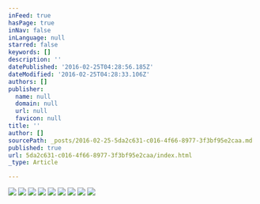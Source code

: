 ```yaml
---
inFeed: true
hasPage: true
inNav: false
inLanguage: null
starred: false
keywords: []
description: ''
datePublished: '2016-02-25T04:28:56.185Z'
dateModified: '2016-02-25T04:28:33.106Z'
authors: []
publisher:
  name: null
  domain: null
  url: null
  favicon: null
title: ''
author: []
sourcePath: _posts/2016-02-25-5da2c631-c016-4f66-8977-3f3bf95e2caa.md
published: true
url: 5da2c631-c016-4f66-8977-3f3bf95e2caa/index.html
_type: Article

---
```

![](https://the-grid-user-content.s3-us-west-2.amazonaws.com/4955e2eb-badf-4931-abb8-cc3d977bb16d.JPG)
![](https://the-grid-user-content.s3-us-west-2.amazonaws.com/657b2843-83fc-4770-850f-7207fe49f358.JPG)
![](https://the-grid-user-content.s3-us-west-2.amazonaws.com/0c6a212c-2947-4302-aa92-93dcafda8c56.JPG)
![](https://the-grid-user-content.s3-us-west-2.amazonaws.com/a270d15a-2c7f-4724-9449-3c4b18892540.JPG)
![](https://the-grid-user-content.s3-us-west-2.amazonaws.com/d0dc4282-b2ff-4180-b609-6b9f38fec397.JPG)
![](https://the-grid-user-content.s3-us-west-2.amazonaws.com/b86cf4fb-07e0-441f-9f5c-990c18f18bc8.JPG)
![](https://the-grid-user-content.s3-us-west-2.amazonaws.com/69b4fcab-d6e0-4fe8-85f4-354e1a98eb79.JPG)
![](https://the-grid-user-content.s3-us-west-2.amazonaws.com/d96ce795-8e98-4d94-825f-987d5b272289.JPG)
![](https://the-grid-user-content.s3-us-west-2.amazonaws.com/ff24ac9d-279b-49f5-9162-bef11616db98.JPG)